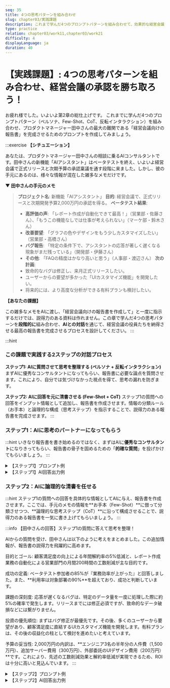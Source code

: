 ```yaml
---
seq: 35
title: 4つの思考パターンを組み合わせ
slug: chapter03/実践課題
description: これまで学んだ4つのプロンプトパターンを組み合わせて、効果的な経営会議資料を作成する実践課題
type: practice
relation: chapter03/work11,chapter03/work21
difficulty: 4
displayLanguage: ja
duration: 40
---
```


# 【実践課題】: 4つの思考パターンを組み合わせ、経営会議の承認を勝ち取ろう！

お疲れ様でした。いよいよ第2章の総仕上げです。
これまでに学んだ4つのプロンプトパターン（ペルソナ、Few-Shot、CoT、反転インタラクション）を組み合わせ、プロダクトマネージャー田中さんの最大の難関である「経営会議向けの報告書」を完成させるためのプロンプトを作成してみましょう。

:::exercise
**【シチュエーション】**

あなたは、プロダクトマネージャー田中さんの相談に乗るAIコンサルタントです。田中さんの新機能「AIアシスタント」はベータテストを終え、いよいよ経営会議で正式リリースと次期予算の承認稟議を通す段階に来ました。しかし、彼の手元にあるのは、様々な情報が混在した雑多なメモだけです。

**▼ 田中さんの手元のメモ**
> **プロジェクト名**: 新機能「AIアシスタント」
> **目的**: 経営会議で、正式リリースと次期開発予算2,000万円の承認を得る。
> **ベータテスト結果**:
> - **高評価の声**: 「レポート作成が自動化できて最高！」（営業部・佐藤さん）、「もうこの機能なしでは仕事が考えられない」（マーケ部・鈴木さん）
> - **改善要望**: 「グラフの色やデザインをもう少しカスタマイズしたい」（営業部・高橋さん）
> - **バグ報告**: 「特定の条件下で、アシスタントの応答が著しく遅くなる現象がまだ残っている」（開発部・伊藤さん）
> - **その他**: 「FAQの精度はかなり高いと思う」（人事部・渡辺さん）
> **次の計画**:
> - 致命的なバグは修正し、来月正式リリースしたい。
> - ユーザーからの要望が多かった「UIカスタマイズ機能」を開発したい。
> - 将来的には、より高度な分析ができる有料プランも検討したい。

**【あなたの課題】**

この雑多なメモをAIに渡し、「経営会議向けの報告書を作成して」と一度に指示するだけでは、説得力のある資料は作れません。この章で学んだ4つの思考パターンを**段階的に**組み合わせ、**AIとの対話**を通じて、経営会議の役員たちを納得させる最高の報告書を完成させるプロセスを設計してください。
:::

:::hint
### この課題で実践する2ステップの対話プロセス

**ステップ1: AIに質問させて思考を整理する (ペルソナ + 反転インタラクション)**
まずAIに優秀なコンサルタントになってもらい、報告書に必要な論点を質問させます。これにより、自分では気づけなかった視点を得て、思考の漏れを防ぎます。

**ステップ2: AIに回答を元に清書させる (Few-Shot + CoT)**
ステップ1の質問への回答をインプット情報として追加し、報告書を作成させます。情報の分類ルール（お手本）と論理的な構成（思考ステップ）を指示することで、説得力のある報告書を完成させます。
:::

### **ステップ1：AIに思考のパートナーになってもらう**

:::hint
いきなり報告書を書き始めるのではなく、まずはAIに**優秀なコンサルタント**になりきってもらい、報告書の骨子を固めるための「**的確な質問**」を投げかけてもらいましょう。
:::

<details>
<summary>【ステップ1】プロンプト例</summary>

```markdown
# 役割
あなたは、数々の新規事業を成功に導いてきた、経験豊富なITコンサルタントです。

# 背景
私はクライアント企業のプロダクトマネージャーです。新機能「AIアシスタント」のベータテストを終え、経営会議で正式リリースと次期予算の承認を得るための報告書を作成したいと考えています。手元には、以下の雑多なメモしかありません。

# 手元のメモ
- プロジェクト名: 新機能「AIアシスタント」
- 目的: 経営会議で、正式リリースと次期開発予算2,000万円の承認を得る。
- ベータテスト結果:
  - 高評価の声: 「レポート作成が自動化できて最高！」、「もうこの機能なしでは仕事が考えられない」
  - 改善要望: 「グラフの色やデザインをもう少しカスタマイズしたい」
  - バグ報告: 「特定の条件下で、アシスタントの応答が著しく遅くなる現象がまだ残っている」
  - その他: 「FAQの精度はかなり高いと思う」
- 次の計画:
  - 致命的なバグは修正し、来月正式リリースしたい。
  - ユーザーからの要望が多かった「UIカスタマイズ機能」を開発したい。
  - 将来的には、より高度な分析ができる有料プランも検討したい。

# 指示
このメモの内容を踏まえ、経営会議で承認を勝ち取るための、説得力ある報告書を作成したいです。
そのために、まず私が思考を整理すべき、最も重要な論点を5つ、質問形式で投げかけてください。
```
</details>

<details>
<summary>【ステップ1】AI回答出力例</summary>

```markdown

承知いたしました。ITコンサルタントとして、プロダクトマネージャーであるあなたの思考を整理し、経営会議を突破するためのサポートをします。

最高の報告書を作成するために、まずは以下の5つの論点を明確にしましょう。

1.  **【目的とゴール】**: この「AIアシスタント」機能は、会社全体のビジネス戦略において、具体的にどのような価値（例：売上向上、コスト削減、顧客満足度向上など）をもたらしますか？
2.  **【成功の定義】**: ベータテストの結果を「成功」と判断できる、客観的なデータ（例：利用率、特定業務の工数削減時間、満足度スコアなど）はありますか？
3.  **【課題の深刻度】**: 報告されている「応答が遅くなる」バグは、どのくらいの頻度で発生し、ビジネスにどの程度のインパクト（例：ユーザーの離脱率など）を与えると見積もっていますか？
4.  **【投資の優先順位】**: 次期開発で挙がっている「UIカスタマイズ機能」は、なぜ他の開発項目（例：バグ修正、有料プランの基盤開発）よりも優先されるべきだと考えますか？
5.  **【予算の妥当性】**: 2,000万円という予算の具体的な内訳（人件費、サーバー費用など）と、その投資対効果（ROI）の見込みについて、どのように説明しますか？
```
</details>

### ステップ2：AIに論理的な清書を任せる
:::hint
ステップ1の質問への回答を具体的な情報としてAIに与え、報告書を作成させます。ここでは、手元のメモの情報を**お手本（Few-Shot）**に倣って分類させつつ、**論理的な思考ステップ（CoT）**に沿って構成させることで、説得力のある報告書を一気に書き上げてもらいましょう。
:::

:::info
【田中さんの回答】ステップ1の質問に答えて思考を整理！

AIからの質問を受け、田中さんは以下のように考えをまとめました。この追加情報が、報告書の説得力を飛躍的に高めます。

目的とゴール: 顧客満足度の向上による年間解約率の5%低減と、レポート作成業務の自動化による営業部門の月間200時間の工数削減が主な目的です。

成功の定義: ベータテスト参加者の85%が『業務効率が上がった』と回答しました。また、**利用率は対象部署の90%**を超えており、成功と判断しています。

課題の深刻度: 応答が遅くなるバグは、特定のデータ量を一度に処理した際に約5%の確率で発生します。リリースまでには修正必須ですが、致命的なデータ破損などには繋がりません。

投資の優先順位: まずはバグ修正が最優先です。その後、多くのユーザーから要望があり、顧客満足度に直結するUIカスタマイズ機能を開発します。有料プランは、その後の収益化の柱として検討を進めたいと考えています。

予算の妥当性: 2,000万円の内訳は、**エンジニア3名の半年分の人件費（1,500万円）、追加サーバー費用（300万円）、外部委託のUIデザイン費用（200万円）**です。これにより、先述の工数削減効果と解約率低減が実現できるため、ROIは十分に高いと見込んでいます。
:::

<details>
<summary>【ステップ2】プロンプト例</summary>

```markdown

# 役割
引き続き、経験豊富なITコンサルタントとして振る舞ってください。

# 背景
先ほどの5つの質問のおかげで、報告書に盛り込むべき論点が明確になりました。ありがとうございます。
最初のメモに加えて、質問に対する私の回答（以下）も考慮して、報告書のドラフトを作成してください。

# 私の回答
- 目的とゴール: 顧客満足度の向上による年間解約率5%低減と、営業部門の月間200時間の工数削減。
- 成功の定義: ベータテスト参加者の85%が「業務効率向上」と回答。利用率は対象部署の90%超。
- 課題の深刻度: 特定条件下で5%の確率で発生する性能バグ。修正は必須。
- 投資の優先順位: 1. バグ修正、2. UIカスタマイズ機能開発、3. 有料プラン検討。
- 予算の妥当性: 2,000万円の内訳は人件費1,500万、サーバー費300万、デザイン費200万。

# 指示
以下のルールと思考ステップを厳密に守り、経営会議向けの最終報告書をMarkdown形式で作成してください。

- **フィードバックの分類ルール（お手本）**:
  - 「レポート作成が自動化できて最高！」 -> 【高評価】
  - 「応答が遅くなる現象が残っている」 -> 【課題（要改善）】
  - 「UIをカスタマイズしたい」 -> 【次期開発への要望】

- **報告書の構成と思考ステップ**:
  1.  **エグゼクティブサマリー**: プロジェクトの目的（工数削減、解約率低減）と結論（リリース承認と予算要求）を最初に簡潔に述べる。
  2.  **ベータテスト結果分析**: 参加者の85%が効果を実感したという定量的データを提示しつつ、ユーザーの声を上記のお手本に倣って分類・整理する。
  3.  **提言（ネクストステップ）**: 分析結果を踏まえ、優先順位（バグ修正→UI開発→有料プラン）に沿った具体的なアクションプランを提示する。
  4.  **予算要求**: 2,000万円の予算内訳を明記し、この投資によって得られるリターン（工数削減、解約率低減）と結びつけて妥当性を説明する。
```
</details>

<details>
<summary>【ステップ2】AI回答出力例</summary>

```markdown

承知いたしました。論点整理後の具体的な情報に基づき、経営会議の承認を得るための報告書を作成します。

-----

## 【承認依頼】新機能「AIアシスタント」正式リリース及び次期開発予算について

### 1\. エグゼクティブサマリー

本報告は、新機能「AIアシスタント」のベータテスト結果を共有し、来月の正式リリース、並びに次期開発予算として2,000万円の承認を得ることを目的とします。本機能は、**営業部門の月間200時間の工数削減**と**年間解約率の5%低減**を実現し、当社の事業成長に大きく貢献するものです。

### 2\. ベータテスト結果分析

ベータテストは極めて良好な結果で終了しました。参加者の**90%以上が本機能を実務で利用**し、そのうち**85%が「業務効率が向上した」と回答**しています。定性的なフィードバックは以下の通りです。

  * **【高評価】**

      * 「レポート作成が自動化できて最高！」（営業部・佐藤さん）
      * 「もうこの機能なしでは仕事が考えられない」（マーケ部・鈴木さん）
      * 「FAQの精度はかなり高いと思う」（人事部・渡辺さん）
      * **分析**: コア機能が現場の生産性向上に直結していることが、高い利用率と満足度スコアによって証明されました。

  * **【課題（要改善）】**

      * 「特定の条件下で、アシスタントの応答が著しく遅くなる現象がまだ残っている」（開発部・伊藤さん）
      * **分析**: 特定のデータ処理時に約5%の確率で発生する性能バグが確認されています。これは正式リリース前の最優先解決事項です。

  * **【次期開発への要望】**

      * 「グラフの色やデザインをもう少しカスタマイズしたい」（営業部・高橋さん）
      * **分析**: 基本機能への満足度が高いからこそ、より高度なカスタマイズ機能への要望が生まれており、顧客満足度をさらに高めるポテンシャルを示唆しています。

### 3\. 提言（ネクストステップ）

以上の結果を踏まえ、以下の優先順位でアクションを速やかに実行することを提言します。

1.  **残存バグの完全修正（〜リリース前）**: 最優先でパフォーマンス問題を解決し、製品品質を万全にします。
2.  **正式リリースと効果測定（来月〜）**: 全社リリース後、目標である「月間200時間の工数削減」と「解約率5%低減」を定量的に測定します。
3.  **次期開発プロジェクトの発足**: ユーザー要望の強い「UIカスタマイズ機能」の開発に着手し、顧客満足度の向上を追求します。同時に将来の有料プランの事業性評価を開始します。

### 4\. 予算要求

上記ネクストステップを推進するため、次期開発予算として**2,000万円**を申請します。

  * **主な内訳**: エンジニア人件費（1,500万円）、サーバー増強費（300万円）、外部UIデザイン費（200万円）
  * **投資対効果**: 本投資により、年間で**2,400時間以上の工数削減**と**解約率5%低減**を見込んでおり、十分に投資を回収できる見込みです。

以上、ご審議のほど、何卒よろしくお願い申し上げます。
```
:::memo
お疲れ様でした。これで第3章は終了です。
このように、AIとの対話の中で思考パターンを段階的に組み合わせることで、単に文章を生成させるだけでなく、複雑なビジネス課題の解決をより高いレベルでサポートさせることができる、と体感いただけたのではないでしょうか。

次の第4章では、これらのプロンプト術を駆使して、より具体的なビジネスシーンのタスク（情報整理、アイデア出し、コミュニケーション）を効率化する方法を実践していきます。
